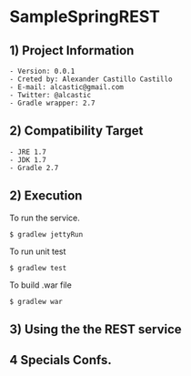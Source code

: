 # SampleSpringREST

## 1) Project Information

    - Version: 0.0.1
    - Creted by: Alexander Castillo Castillo
    - E-mail: alcastic@gmail.com
    - Twitter: @alcastic
    - Gradle wrapper: 2.7

## 2) Compatibility Target

    - JRE 1.7
    - JDK 1.7
    - Gradle 2.7

## 2) Execution

To run the service.

    $ gradlew jettyRun

To run unit test

    $ gradlew test

To build .war file

    $ gradlew war

## 3) Using the the REST service

## 4 Specials Confs.
